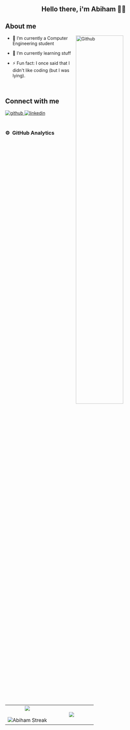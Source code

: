 <div align="center">

  
## Hello there, i'm Abiham 👋👋

</div>

## About me

<div>

<img width="55%" align="right" alt="Github" src="https://raw.githubusercontent.com/onimur/.github/master/.resources/git-header.svg" />

- 🔭 I’m currently a Computer Engineering student
  
- 🌱 I’m currently learning stuff
  
- ⚡ Fun fact: I once said that I didn't like coding (but I was lying).
  
</div>


<br/>  


## Connect with me  
<div>
<a href="https://github.com/NetKBs" target="_blank">
<img src=https://img.shields.io/badge/github-%2324292e.svg?&style=for-the-badge&logo=github&logoColor=white alt=github style="margin-bottom: 5px;" />
</a>
<a href="https://www.linkedin.com/in/abiham-ramos-ba594722a/" target="_blank">
<img src=https://img.shields.io/badge/linkedin-%231E77B5.svg?&style=for-the-badge&logo=linkedin&logoColor=white alt=linkedin style="margin-bottom: 5px;" />
</a>

</div>  
  

<br/>  


### ⚙️ &nbsp;GitHub Analytics
<!--- stats & Trophy (start) -->
<p align="center">
  <!--- stats (start) -->
<table align="center">
<tr border="none">
<td width="50%" align="center">
  
  <img  align="center"  src="https://github-readme-stats.vercel.app/api?username=NetKBs&theme=dark&show_icons=true&count_private=true" />
  <br></br>
  <img  title="" alt="Abiham Streak" src="https://github-readme-streak-stats.herokuapp.com/?user=NetKBs&theme=dark&hide_border=false&count_private=true" /> 
</td>

<td width="50%" align="center">

  <img  align="center"  src="https://github-readme-stats.anuraghazra1.vercel.app/api/top-langs/?username=NetKBs&theme=dark&hide_border=false&no-bg=true&no-frame=true&langs_count=10&count_private=true"/>
  
  </td>
</tr>
</table>
<!--- stats (end) -->
